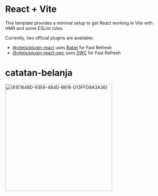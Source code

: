 # React + Vite

This template provides a minimal setup to get React working in Vite with HMR and some ESLint rules.

Currently, two official plugins are available:

- [@vitejs/plugin-react](https://github.com/vitejs/vite-plugin-react/blob/main/packages/plugin-react/README.md) uses [Babel](https://babeljs.io/) for Fast Refresh
- [@vitejs/plugin-react-swc](https://github.com/vitejs/vite-plugin-react-swc) uses [SWC](https://swc.rs/) for Fast Refresh
# catatan-belanja
<img width="344" alt="{61E1648D-93E6-4B4D-B616-D13FFD9A3A36}" src="https://github.com/user-attachments/assets/49af5c56-854b-45bb-897f-1883b6868141" />

